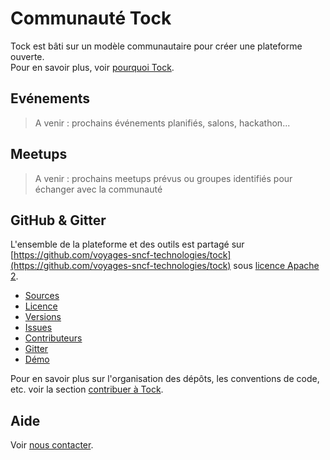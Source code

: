 # Communauté Tock

Tock est bâti sur un modèle communautaire pour créer une plateforme ouverte.<br/> Pour en savoir plus, voir [pourquoi Tock](pourquoi.md).

## Evénements

> A venir : prochains événements planifiés, salons, hackathon...

## Meetups

> A venir : prochains meetups prévus ou groupes identifiés pour échanger avec la communauté

## GitHub & Gitter

L'ensemble de la plateforme et des outils est partagé sur 
[https://github.com/voyages-sncf-technologies/tock](https://github.com/voyages-sncf-technologies/tock)
sous [licence Apache 2](https://github.com/voyages-sncf-technologies/tock/blob/master/LICENSE).

* [Sources](https://github.com/voyages-sncf-technologies/tock)
* [Licence](https://github.com/voyages-sncf-technologies/tock/blob/master/LICENSE)
* [Versions](https://github.com/voyages-sncf-technologies/tock/releases)
* [Issues](https://github.com/voyages-sncf-technologies/tock/issues)
* [Contributeurs](https://github.com/voyages-sncf-technologies/tock/graphs/contributors)
* [Gitter](https://gitter.im/tockchat/Lobby)
* [Démo](https://demotock-production-admin.vsct-prod.aws.vsct.fr/) 


Pour en savoir plus sur l'organisation des dépôts, les conventions de code, etc. voir la section 
[contribuer à Tock](contribuer.md).

## Aide

Voir [nous contacter](contact.md).